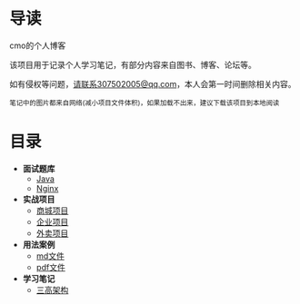 # 导读

cmo的个人博客

该项目用于记录个人学习笔记，有部分内容来自图书、博客、论坛等。

如有侵权等问题，请联系307502005@qq.com，本人会第一时间删除相关内容。

<small>笔记中的图片都来自网络(减小项目文件体积)，如果加载不出来，建议下载该项目到本地阅读</small>

# 目录

* **面试题库**
    * [Java](/面试题库/Java/README)
    * [Nginx](/面试题库/Nginx/README)
* **实战项目**
    * [商城项目](/实战项目/商城项目/README)
    * [企业项目](/实战项目/企业项目/README)
    * [外卖项目](/实战项目/外卖项目/README)
* **用法案例**
    * [md文件](/用法案例/md文件/README)
    * [pdf文件](/用法案例/pdf文件/README)
* **学习笔记**
    * [三高架构](/学习笔记/三高架构/README)

